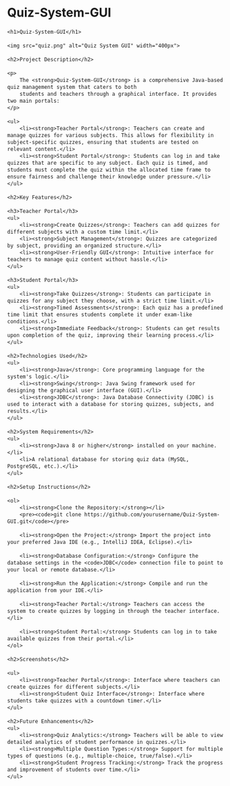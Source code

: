 # Quiz-System-GUI


<body>

    <h1>Quiz-System-GUI</h1>

    <img src="quiz.png" alt="Quiz System GUI" width="400px">

    <h2>Project Description</h2>

    <p>
        The <strong>Quiz-System-GUI</strong> is a comprehensive Java-based quiz management system that caters to both 
        students and teachers through a graphical interface. It provides two main portals:
    </p>

    <ul>
        <li><strong>Teacher Portal</strong>: Teachers can create and manage quizzes for various subjects. This allows for flexibility in subject-specific quizzes, ensuring that students are tested on relevant content.</li>
        <li><strong>Student Portal</strong>: Students can log in and take quizzes that are specific to any subject. Each quiz is timed, and students must complete the quiz within the allocated time frame to ensure fairness and challenge their knowledge under pressure.</li>
    </ul>

    <h2>Key Features</h2>

    <h3>Teacher Portal</h3>
    <ul>
        <li><strong>Create Quizzes</strong>: Teachers can add quizzes for different subjects with a custom time limit.</li>
        <li><strong>Subject Management</strong>: Quizzes are categorized by subject, providing an organized structure.</li>
        <li><strong>User-Friendly GUI</strong>: Intuitive interface for teachers to manage quiz content without hassle.</li>
    </ul>

    <h3>Student Portal</h3>
    <ul>
        <li><strong>Take Quizzes</strong>: Students can participate in quizzes for any subject they choose, with a strict time limit.</li>
        <li><strong>Timed Assessments</strong>: Each quiz has a predefined time limit that ensures students complete it under exam-like conditions.</li>
        <li><strong>Immediate Feedback</strong>: Students can get results upon completion of the quiz, improving their learning process.</li>
    </ul>

    <h2>Technologies Used</h2>
    <ul>
        <li><strong>Java</strong>: Core programming language for the system's logic.</li>
        <li><strong>Swing</strong>: Java Swing framework used for designing the graphical user interface (GUI).</li>
        <li><strong>JDBC</strong>: Java Database Connectivity (JDBC) is used to interact with a database for storing quizzes, subjects, and results.</li>
    </ul>

    <h2>System Requirements</h2>
    <ul>
        <li><strong>Java 8 or higher</strong> installed on your machine.</li>
        <li>A relational database for storing quiz data (MySQL, PostgreSQL, etc.).</li>
    </ul>

    <h2>Setup Instructions</h2>

    <ol>
        <li><strong>Clone the Repository:</strong></li>
        <pre><code>git clone https://github.com/yourusername/Quiz-System-GUI.git</code></pre>

        <li><strong>Open the Project:</strong> Import the project into your preferred Java IDE (e.g., IntelliJ IDEA, Eclipse).</li>

        <li><strong>Database Configuration:</strong> Configure the database settings in the <code>JDBC</code> connection file to point to your local or remote database.</li>

        <li><strong>Run the Application:</strong> Compile and run the application from your IDE.</li>

        <li><strong>Teacher Portal:</strong> Teachers can access the system to create quizzes by logging in through the teacher interface.</li>

        <li><strong>Student Portal:</strong> Students can log in to take available quizzes from their portal.</li>
    </ol>

    <h2>Screenshots</h2>

    <ul>
        <li><strong>Teacher Portal</strong>: Interface where teachers can create quizzes for different subjects.</li>
        <li><strong>Student Quiz Interface</strong>: Interface where students take quizzes with a countdown timer.</li>
    </ul>

    <h2>Future Enhancements</h2>
    <ul>
        <li><strong>Quiz Analytics:</strong> Teachers will be able to view detailed analytics of student performance in quizzes.</li>
        <li><strong>Multiple Question Types:</strong> Support for multiple types of questions (e.g., multiple-choice, true/false).</li>
        <li><strong>Student Progress Tracking:</strong> Track the progress and improvement of students over time.</li>
    </ul>

</body>
</html>
